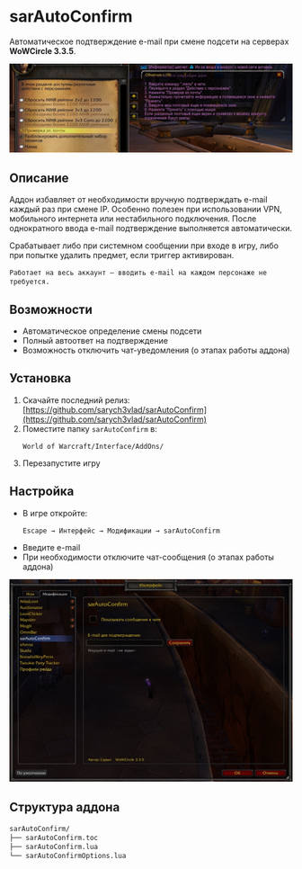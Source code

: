 # sarAutoConfirm

Автоматическое подтверждение e-mail при смене подсети на серверах **WoWCircle 3.3.5**.

![Ошибка при смене подсети](./1.jpg)

## Описание

Аддон избавляет от необходимости вручную подтверждать e-mail каждый раз при смене IP. Особенно полезен при использовании VPN, мобильного интернета или нестабильного подключения. После однократного ввода e-mail подтверждение выполняется автоматически.

Срабатывает либо при системном сообщении при входе в игру, либо при попытке удалить предмет, если триггер активирован.  
```
Работает на весь аккаунт — вводить e-mail на каждом персонаже не требуется.
```
## Возможности

- Автоматическое определение смены подсети  
- Полный автоответ на подтверждение  
- Возможность отключить чат-уведомления (о этапах работы аддона)

## Установка

1. Скачайте последний релиз:  
   [https://github.com/sarych3vlad/sarAutoConfirm](https://github.com/sarych3vlad/sarAutoConfirm)
2. Поместите папку `sarAutoConfirm` в:
   ```
   World of Warcraft/Interface/AddOns/
   ```
3. Перезапустите игру

## Настройка

- В игре откройте:  
  ```
  Escape → Интерфейс → Модификации → sarAutoConfirm
  ```
- Введите e-mail  
- При необходимости отключите чат-сообщения (о этапах работы аддона)

![Интерфейс настроек](./2.jpg)

## Структура аддона

```
sarAutoConfirm/
├── sarAutoConfirm.toc
├── sarAutoConfirm.lua
└── sarAutoConfirmOptions.lua
```

